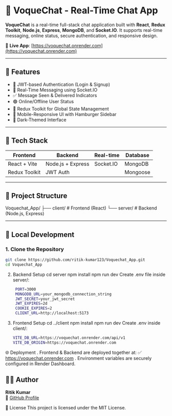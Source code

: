 # 💬 VoqueChat - Real-Time Chat App

**VoqueChat** is a real-time full-stack chat application built with **React**, **Redux Toolkit**, **Node.js**, **Express**, **MongoDB**, and **Socket.IO**.
It supports real-time messaging, online status, secure authentication, and responsive design.

🔗 **Live App**: [https://voquechat.onrender.com](https://voquechat.onrender.com)

---

## 🚀 Features

- 🔐 JWT-based Authentication (Login & Signup)
- 💬 Real-Time Messaging using Socket.IO
- ✅ Message Seen & Delivered Indicators
- 🟢 Online/Offline User Status
- 🔄 Redux Toolkit for Global State Management
- 📱 Mobile-Responsive UI with Hamburger Sidebar
- 🌙 Dark-Themed Interface

---

## 🧰 Tech Stack

| Frontend       | Backend           | Real-time     | Database  |
|----------------|-------------------|---------------|-----------|
| React + Vite   | Node.js + Express | Socket.IO     | MongoDB   |
| Redux Toolkit  | JWT Auth          |               | Mongoose  |

---

## 📁 Project Structure
Voquechat_App/
├── client/ # Frontend (React)
└── server/ # Backend (Node.js, Express)


---

## 🔧 Local Development

### 1. Clone the Repository

```bash
git clone https://github.com/ritik-kumar123/Voquechat_App.git
cd Voquechat_App
```

2. Backend Setup
    cd server
    npm install
    npm run dev
    Create .env file inside server/:
   ```bash
    PORT=3000
    MONGODB_URL=your_mongodb_connection_string
    JWT_SECRET=your_jwt_secret
    JWT_EXPIRES=2d
    COOKIE_EXPIRES=2
    CLIENT_URL=http://localhost:5173
   ```
3. Frontend Setup
    cd ../client
    npm install
    npm run dev
    Create .env inside client/:
   ```bash
   VITE_DB_URL=https://voquechat.onrender.com/api/v1
   VITE_DB_ORIGIN=https://voquechat.onrender.com
   ```

🌐 Deployment
  . Frontend & Backend are deployed together at:
        ✅ https://voquechat.onrender.com
  . Environment variables are securely configured in Render Dashboard.

## 🙋‍♂️ Author

**Ritik Kumar**  
🔗 [GitHub Profile](https://github.com/ritik-kumar123)


📄 License
This project is licensed under the MIT License.



